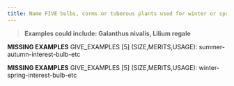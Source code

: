 ```yaml
---
title: Name FIVE bulbs, corms or tuberous plants used for winter or spring interest, and FIVE for summer or autumn interest, in a variety of garden situations. State details of their decorative merits, height and spread and site requirements; describe a situation where each could be used effectively.
---
```



> **Examples could include:
Galanthus nivalis,
Lilium regale** 


**MISSING EXAMPLES**
GIVE_EXAMPLES [5]  (SIZE,MERITS,USAGE):  summer-autumn-interest-bulb-etc

**MISSING EXAMPLES**
GIVE_EXAMPLES [5]  (SIZE,MERITS,USAGE):  winter-spring-interest-bulb-etc
